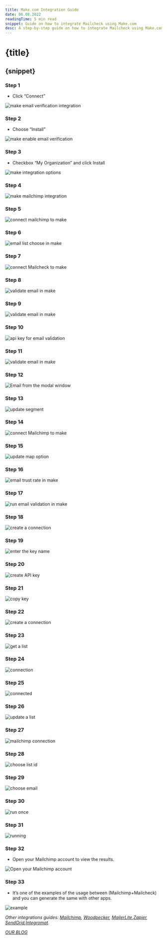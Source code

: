 ```yaml
---
title: Make.com Integration Guide
date: 06.08.2022
readingTime: 5 min read
snippet: Guide on how to integrate Mailcheck using Make.com
desc: A step-by-step guide on how to integrate Mailcheck using Make.com
---
```


# **{title}**

## {snippet}

### Step 1

- Click “Connect”

![make email verification integration](./make-1.png?format=webp;jpg;png;avif&srcset&width=880)

### Step 2

- Choose “Install”

![make enable email verification](./make-02.png?format=webp;jpg;png;avif&srcset&width=880)

### Step 3

- Checkbox “My Organization” and click Install

![make integration options](./make-03.png?format=webp;jpg;png;avif&srcset&width=880)

### Step 4

![make mailchimp integration](./make-04.png?format=webp;jpg;png;avif&srcset&width=880)

### Step 5

![connect mailchimp to make](./make-05.png?format=webp;jpg;png;avif&srcset&width=880)

### Step 6

![email list choose in make](./make-06.png?format=webp;jpg;png;avif&srcset&width=880)

### Step 7

![connect Mailcheck to make](./make-07.png?format=webp;jpg;png;avif&srcset&width=880)

### Step 8

![validate email in make](./make-08.png?format=webp;jpg;png;avif&srcset&width=880)

### Step 9

![validate email in make](./make-09.png?format=webp;jpg;png;avif&srcset&width=880)

### Step 10

![api key for email validation](./make-10.png?format=webp;jpg;png;avif&srcset&width=880)

### Step 11

![validate email in make](./make-11.png?format=webp;jpg;png;avif&srcset&width=880)

### Step 12

![Email from the modal window](./make-12.png?format=webp;jpg;png;avif&srcset&width=880)

### Step 13

![update segment](./make-13.png?format=webp;jpg;png;avif&srcset&width=880)

### Step 14

![connect Mailchimp to make](./make-14.png?format=webp;jpg;png;avif&srcset&width=880)

### Step 15

![update map option](./make-15.png?format=webp;jpg;png;avif&srcset&width=880)

### Step 16

![email trust rate in make](./make-16.png?format=webp;jpg;png;avif&srcset&width=880)

### Step 17

![run email validation in make](./make-17.png?format=webp;jpg;png;avif&srcset&width=880)

### Step 18

![create a connection](./make-18.png?format=webp;jpg;png;avif&srcset&width=880)

### Step 19

![enter the key name](./make-19.png?format=webp;jpg;png;avif&srcset&width=880)

### Step 20

![create API key](./make-20.png?format=webp;jpg;png;avif&srcset&width=880)

### Step 21

![copy key](./make-21.png?format=webp;jpg;png;avif&srcset&width=880)

### Step 22

![create a connection](./make-22.png?format=webp;jpg;png;avif&srcset&width=880)

### Step 23

![get a list](./make-23.png?format=webp;jpg;png;avif&srcset&width=880)

### Step 24

![connection](./make-24.png?format=webp;jpg;png;avif&srcset&width=880)

### Step 25

![connected](./make-25.png?format=webp;jpg;png;avif&srcset&width=880)

### Step 26

![update a list](./make-26.png?format=webp;jpg;png;avif&srcset&width=880)

### Step 27

![mailchimp connection](./make-27.png?format=webp;jpg;png;avif&srcset&width=880)

### Step 28

![choose list id](./make-28.png?format=webp;jpg;png;avif&srcset&width=880)

### Step 29

![choose email](./make-29.png?format=webp;jpg;png;avif&srcset&width=880)

### Step 30

![run once](./make-30.png?format=webp;jpg;png;avif&srcset&width=880)

### Step 31

![running](./make-31.png?format=webp;jpg;png;avif&srcset&width=880)

### Step 32

- Open your Mailchimp account to view the results.

![Open your Mailchimp account](./make-32.png?format=webp;jpg;png;avif&srcset&width=880)

### Step 33

- It’s one of the examples of the usage between (Mailchimp+Mailcheck) and you can generate the same with other apps.

![example](./make-33.png?format=webp;jpg;png;avif&srcset&width=880)

*Оther integrations guides: [Mailchimp](/mailchimp-integration), [Woodpecker](/woodpecker-integration), [MailerLite](/mailerlite-integration),[Zapier](/zapier-integration), [SendGrid](/sendgrid-integration),[Integromat](/integromat-integration).*

[*OUR BLOG*](/blog)
